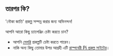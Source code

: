 ## তারপর কি?

'নৌকা জাতি' প্রকল্প সম্পন্ন করার জন্য অভিনন্দন!

আপনি আরো কিছু চ্যালেঞ্জিং চেষ্টা করতে চান?

- আপনি [মেমরি](https://projects.raspberrypi.org/en/projects/memory) প্রকল্পটি চেষ্টা করতে পারেন।
- নাকি অন্য কিছু তোমার উপর আগ্রহী এটি [রাস্পবেরী Pi প্রকল্প সাইটের](https://projects.raspberrypi.org/en/)।